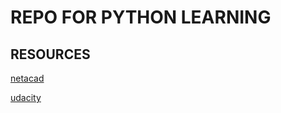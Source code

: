 # REPO FOR PYTHON LEARNING

## RESOURCES

[netacad](www.netacad.com/portal/learning)

[udacity](https://learn.udacity.com/courses)

